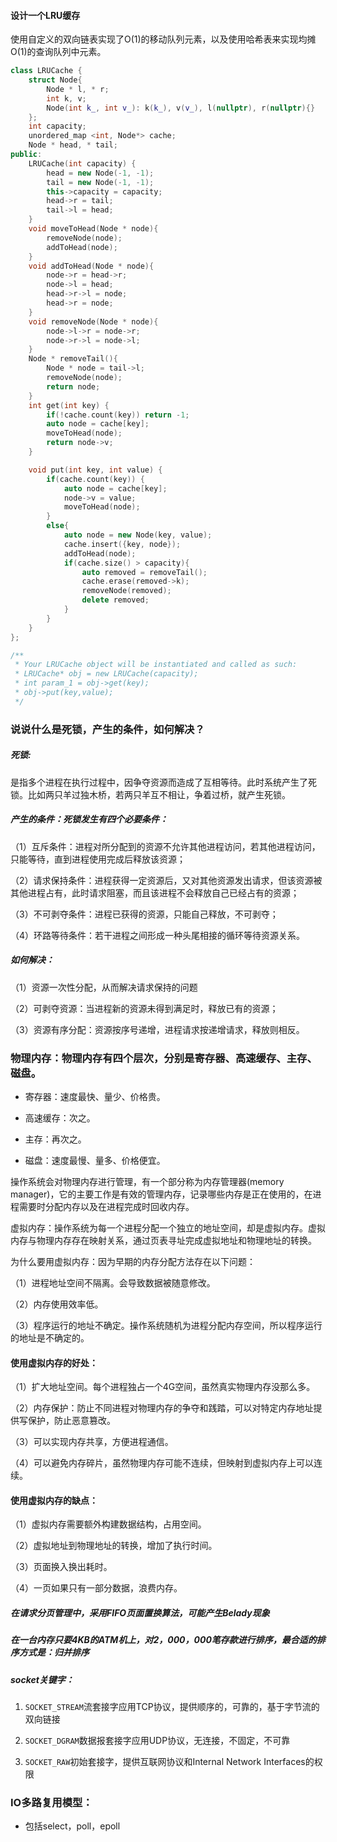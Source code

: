 #### 设计一个LRU缓存

使用自定义的双向链表实现了O(1)的移动队列元素，以及使用哈希表来实现均摊O(1)的查询队列中元素。

```c++
class LRUCache {
    struct Node{
        Node * l, * r;
        int k, v;
        Node(int k_, int v_): k(k_), v(v_), l(nullptr), r(nullptr){}
    };
    int capacity;
    unordered_map <int, Node*> cache;
    Node * head, * tail;
public:
    LRUCache(int capacity) {
        head = new Node(-1, -1);
        tail = new Node(-1, -1);
        this->capacity = capacity;
        head->r = tail;
        tail->l = head;
    }
    void moveToHead(Node * node){
        removeNode(node);
        addToHead(node);
    }
    void addToHead(Node * node){
        node->r = head->r;
        node->l = head;
        head->r->l = node;
        head->r = node;
    }
    void removeNode(Node * node){
        node->l->r = node->r;
        node->r->l = node->l;
    }
    Node * removeTail(){
        Node * node = tail->l;
        removeNode(node);
        return node;
    }
    int get(int key) {
        if(!cache.count(key)) return -1;
        auto node = cache[key];
        moveToHead(node);
        return node->v;
    }

    void put(int key, int value) {
        if(cache.count(key)) {
            auto node = cache[key];
            node->v = value;
            moveToHead(node);
        }
        else{
            auto node = new Node(key, value);
            cache.insert({key, node});
            addToHead(node);
            if(cache.size() > capacity){
                auto removed = removeTail();
                cache.erase(removed->k);
                removeNode(removed);
                delete removed;
            }
        }
    }
};

/**
 * Your LRUCache object will be instantiated and called as such:
 * LRUCache* obj = new LRUCache(capacity);
 * int param_1 = obj->get(key);
 * obj->put(key,value);
 */
```

### 说说什么是死锁，产生的条件，如何解决？

##### 死锁:

是指多个进程在执行过程中，因争夺资源而造成了互相等待。此时系统产生了死锁。比如两只羊过独木桥，若两只羊互不相让，争着过桥，就产生死锁。

##### 产生的条件：死锁发生有四个必要条件：

（1）互斥条件：进程对所分配到的资源不允许其他进程访问，若其他进程访问，只能等待，直到进程使用完成后释放该资源；

（2）请求保持条件：进程获得一定资源后，又对其他资源发出请求，但该资源被其他进程占有，此时请求阻塞，而且该进程不会释放自己已经占有的资源；

（3）不可剥夺条件：进程已获得的资源，只能自己释放，不可剥夺；

（4）环路等待条件：若干进程之间形成一种头尾相接的循环等待资源关系。

##### 如何解决：

（1）资源一次性分配，从而解决请求保持的问题

（2）可剥夺资源：当进程新的资源未得到满足时，释放已有的资源；

（3）资源有序分配：资源按序号递增，进程请求按递增请求，释放则相反。

### 物理内存：物理内存有四个层次，分别是寄存器、高速缓存、主存、磁盘。

- 寄存器：速度最快、量少、价格贵。

- 高速缓存：次之。

- 主存：再次之。

- 磁盘：速度最慢、量多、价格便宜。

操作系统会对物理内存进行管理，有一个部分称为内存管理器(memory manager)，它的主要工作是有效的管理内存，记录哪些内存是正在使用的，在进程需要时分配内存以及在进程完成时回收内存。

虚拟内存：操作系统为每一个进程分配一个独立的地址空间，却是虚拟内存。虚拟内存与物理内存存在映射关系，通过页表寻址完成虚拟地址和物理地址的转换。

为什么要用虚拟内存：因为早期的内存分配方法存在以下问题：

（1）进程地址空间不隔离。会导致数据被随意修改。

（2）内存使用效率低。

（3）程序运行的地址不确定。操作系统随机为进程分配内存空间，所以程序运行的地址是不确定的。

#### 使用虚拟内存的好处：

（1）扩大地址空间。每个进程独占一个4G空间，虽然真实物理内存没那么多。

（2）内存保护：防止不同进程对物理内存的争夺和践踏，可以对特定内存地址提供写保护，防止恶意篡改。

（3）可以实现内存共享，方便进程通信。

（4）可以避免内存碎片，虽然物理内存可能不连续，但映射到虚拟内存上可以连续。

#### 使用虚拟内存的缺点：

（1）虚拟内存需要额外构建数据结构，占用空间。

（2）虚拟地址到物理地址的转换，增加了执行时间。

（3）页面换入换出耗时。

（4）一页如果只有一部分数据，浪费内存。

##### 在请求分页管理中，采用FIFO页面置换算法，可能产生Belady现象

##### 在一台内存只要4KB的ATM机上，对2，000，000笔存款进行排序，最合适的排序方式是：归并排序

##### socket关键字：

1. `SOCKET_STREAM`流套接字应用TCP协议，提供顺序的，可靠的，基于字节流的双向链接

2. `SOCKET_DGRAM`数据报套接字应用UDP协议，无连接，不固定，不可靠

3. `SOCKET_RAW`初始套接字，提供互联网协议和Internal Network Interfaces的权限

### IO多路复用模型：

- 包括select，poll，epoll
